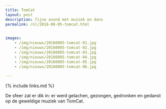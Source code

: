 ```yaml
---
title: TomCat
layout: post
description: fijne avond met muziek en dans
permalink: /nl/2016-08-05-tomcat.html

    
images: 
    - /img/nieuws/20160805-tomcat-01.jpg
    - /img/nieuws/20160805-tomcat-02.jpg
    - /img/nieuws/20160805-tomcat-03.jpg
    - /img/nieuws/20160805-tomcat-04.jpg
    - /img/nieuws/20160805-tomcat-05.jpg
    - /img/nieuws/20160805-tomcat-06.jpg
    
---
```


{% include links.md %}

De sfeer zat er dik in: er werd gelachen, gezongen, gedronken en gedanst op de geweldige muziek van TomCat. 


